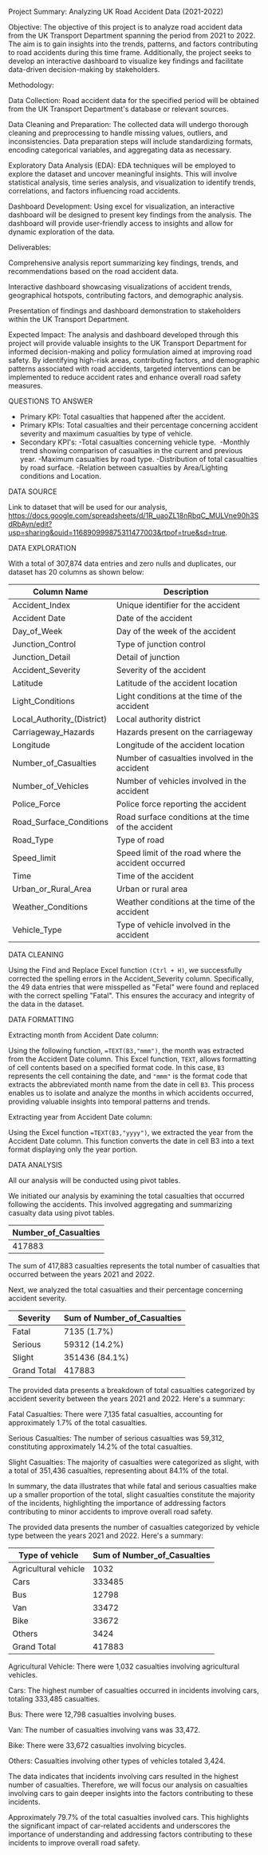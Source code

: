 Project Summary: Analyzing UK Road Accident Data (2021-2022)

Objective:
The objective of this project is to analyze road accident data from the UK Transport Department spanning the period from 2021 to 2022. The aim is to gain insights into the trends, patterns, and factors contributing to road accidents during this time frame. Additionally, the project seeks to develop an interactive dashboard to visualize key findings and facilitate data-driven decision-making by stakeholders.

Methodology:

Data Collection: Road accident data for the specified period will be obtained from the UK Transport Department's database or relevant sources.

Data Cleaning and Preparation: The collected data will undergo thorough cleaning and preprocessing to handle missing values, outliers, and inconsistencies. Data preparation steps will include standardizing formats, encoding categorical variables, and aggregating data as necessary.

Exploratory Data Analysis (EDA): EDA techniques will be employed to explore the dataset and uncover meaningful insights. This will involve statistical analysis, time series analysis, and visualization to identify trends, correlations, and factors influencing road accidents.

Dashboard Development: Using excel for visualization, an interactive dashboard will be designed to present key findings from the analysis. The dashboard will provide user-friendly access to insights and allow for dynamic exploration of the data.

Deliverables:

Comprehensive analysis report summarizing key findings, trends, and recommendations based on the road accident data.

Interactive dashboard showcasing visualizations of accident trends, geographical hotspots, contributing factors, and demographic analysis.

Presentation of findings and dashboard demonstration to stakeholders within the UK Transport Department.

Expected Impact:
The analysis and dashboard developed through this project will provide valuable insights to the UK Transport Department for informed decision-making and policy formulation aimed at improving road safety. By identifying high-risk areas, contributing factors, and demographic patterns associated with road accidents, targeted interventions can be implemented to reduce accident rates and enhance overall road safety measures.


QUESTIONS TO ANSWER

- Primary KPI: Total casualties that happened after the accident.
- Primary KPIs: Total casualties and their percentage concerning accident severity and maximum casualties by type of vehicle.
- Secondary KPI's:
   -Total casualties concerning vehicle type. 
   -Monthly trend showing comparison of casualties in the current and previous year.
   -Maximum casualties by road type.
   -Distribution of total casualties by road surface.
   -Relation between casualties by Area/Lighting conditions and Location.


DATA SOURCE

Link to dataset that will be used for our analysis, https://docs.google.com/spreadsheets/d/1R_uaoZL18nRbqC_MULVne90h3SdRbAyn/edit?usp=sharing&ouid=116890999875311477003&rtpof=true&sd=true.


DATA EXPLORATION

With a total of 307,874 data entries and zero nulls and duplicates, our dataset has 20 columns as shown below:

| Column Name              | Description                   |
|--------------------------|-------------------------------|
| Accident_Index           | Unique identifier for the accident |
| Accident Date            | Date of the accident          |
| Day_of_Week              | Day of the week of the accident |
| Junction_Control         | Type of junction control      |
| Junction_Detail          | Detail of junction            |
| Accident_Severity        | Severity of the accident      |
| Latitude                 | Latitude of the accident location |
| Light_Conditions         | Light conditions at the time of the accident |
| Local_Authority_(District) | Local authority district      |
| Carriageway_Hazards      | Hazards present on the carriageway |
| Longitude                | Longitude of the accident location |
| Number_of_Casualties     | Number of casualties involved in the accident |
| Number_of_Vehicles       | Number of vehicles involved in the accident |
| Police_Force             | Police force reporting the accident |
| Road_Surface_Conditions  | Road surface conditions at the time of the accident |
| Road_Type                | Type of road                  |
| Speed_limit              | Speed limit of the road where the accident occurred |
| Time                     | Time of the accident          |
| Urban_or_Rural_Area      | Urban or rural area           |
| Weather_Conditions       | Weather conditions at the time of the accident |
| Vehicle_Type             | Type of vehicle involved in the accident |


DATA CLEANING

Using the Find and Replace Excel function ``(Ctrl + H)``, we successfully corrected the spelling errors in the Accident_Severity column. Specifically, the 49 data
entries that were misspelled as "Fetal" were found and replaced with the correct spelling "Fatal". This ensures the accuracy and integrity of the data in the dataset.


DATA FORMATTING

Extracting month from Accident Date column:

Using the following function, ``=TEXT(B3,"mmm")``, the month was extracted from the Accident Date column. This Excel function, ``TEXT``, allows formatting of cell contents based on a specified format code. In this case, ``B3`` represents the cell containing the date, and ``"mmm"`` is the format code that extracts the abbreviated month name from the date in cell ``B3``. This process enables us to isolate and analyze the months in which accidents occurred, providing valuable insights into temporal patterns and trends.

Extracting year from Accident Date column:

Using the Excel function ``=TEXT(B3,"yyyy")``, we extracted the year from the Accident Date column. This function converts the date in cell B3 into a text format displaying only the year portion.

DATA ANALYSIS

All our analysis will be conducted using pivot tables.

We initiated our analysis by examining the total casualties that occurred following the accidents. This involved aggregating and summarizing casualty data using pivot tables.

|        Number_of_Casualties |
|-----------------------------|
|            417883           |

The sum of 417,883 casualties represents the total number of casualties that occurred between the years 2021 and 2022.

Next, we analyzed the total casualties and their percentage concerning accident severity.

| Severity   | Sum of Number_of_Casualties |
|------------|-----------------------------|
| Fatal      | 7135 (1.7%)                 |
| Serious    | 59312 (14.2%)               |
| Slight     | 351436 (84.1%)              |
| Grand Total| 417883                      |


The provided data presents a breakdown of total casualties categorized by accident severity between the years 2021 and 2022. Here's a summary:

Fatal Casualties: There were 7,135 fatal casualties, accounting for approximately 1.7% of the total casualties.

Serious Casualties: The number of serious casualties was 59,312, constituting approximately 14.2% of the total casualties.

Slight Casualties: The majority of casualties were categorized as slight, with a total of 351,436 casualties, representing about 84.1% of the total.

In summary, the data illustrates that while fatal and serious casualties make up a smaller proportion of the total, slight casualties constitute the majority of the incidents, 
highlighting the importance of addressing factors contributing to minor accidents to improve overall road safety.

The provided data presents the number of casualties categorized by vehicle type between the years 2021 and 2022. Here's a summary:

| Type of vehicle     | Sum of Number_of_Casualties |
|---------------------|------------------------------|
| Agricultural vehicle| 1032                         |
| Cars                | 333485                       |
| Bus                 | 12798                        |
| Van                 | 33472                        |
| Bike                | 33672                        |
| Others              | 3424                         |
| Grand Total         | 417883                       |


Agricultural Vehicle: There were 1,032 casualties involving agricultural vehicles.

Cars: The highest number of casualties occurred in incidents involving cars, totaling 333,485 casualties.

Bus: There were 12,798 casualties involving buses.

Van: The number of casualties involving vans was 33,472.

Bike: There were 33,672 casualties involving bicycles.

Others: Casualties involving other types of vehicles totaled 3,424.

The data indicates that incidents involving cars resulted in the highest number of casualties. Therefore, we will focus our analysis on casualties involving cars to gain deeper insights into the factors contributing to these incidents.

Approximately 79.7% of the total casualties involved cars. This highlights the significant impact of car-related accidents and underscores the importance of understanding and addressing factors contributing to these incidents to improve overall road safety.






















